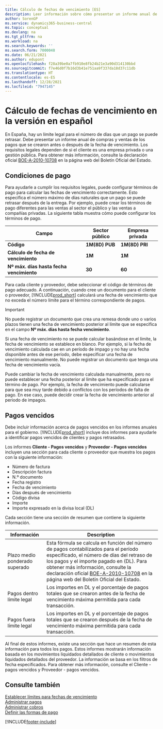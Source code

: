 ```yaml
---
title: Cálculo de fechas de vencimiento [ES]
description: Leer información sobre cómo presentar un informe anual de compras y ventas de los pagos que se crearon antes o después de la fecha de vencimiento.
author: SorenGP
ms.service: dynamics365-business-central
ms.topic: conceptual
ms.devlang: na
ms.tgt_pltfrm: na
ms.workload: na
ms.search.keywords: ''
ms.search.form: 7000048
ms.date: 06/21/2021
ms.author: edupont
ms.openlocfilehash: f28a39be0a7fb910e8fb24b21e3a90d314130bbd
ms.sourcegitcommit: f7e46d0f7b16d3b41e751aa9f337da18d37c11db
ms.translationtype: HT
ms.contentlocale: es-ES
ms.lasthandoff: 12/28/2021
ms.locfileid: "7947145"
---
```

# <a name="calculating-due-dates-in-the-spanish-version"></a>Cálculo de fechas de vencimiento en la versión en español
En España, hay un límite legal para el número de días que un pago se puede retrasar. Debe presentar un informe anual de compras y ventas de los pagos que se crearon antes o después de la fecha de vencimiento. Los requisitos legales dependen de si el cliente es una empresa privada o una gestión pública. Para obtener más información, consulte la declaración oficial [BOE-A-2010-10708](https://go.microsoft.com/fwlink/?LinkId=224630) en la página web del Boletín Oficial del Estado.  

## <a name="payment-terms"></a>Condiciones de pago  
Para ayudarle a cumplir los requisitos legales, puede configurar términos de pago para calcular las fechas de vencimiento correctamente. Esto especifica el número máximo de días naturales que un pago se puede retrasar después de la entrega. Por ejemplo, puede crear los términos de pago diferentes para las ventas al sector el público y las ventas a compañías privadas. La siguiente tabla muestra cómo puede configurar los términos de pago.  

|Campo|Sector público|Empresa privada|  
|---------------------------------|-------------------|---------------------|  
|**Código**|**1M(8D) PUB**|**1M(8D) PRI**|  
|**Cálculo de fecha de vencimiento**|**1M**|**1M**|  
|**Nº máx. días hasta fecha vencimiento**|**30**|**60**|  

 Para cada cliente y proveedor, debe seleccionar el código de términos de pago adecuado. A continuación, cuando cree un documento para el cliente o proveedor, [!INCLUDE[prod_short](../../includes/prod_short.md)] calculará una fecha de vencimiento que no exceda el número límite para el término correspondiente de pagos.  

> [!IMPORTANT]  
>  No puede registrar un documento que crea una remesa donde uno o varios plazos tienen una fecha de vencimiento posterior al límite que se especifica en el campo **Nº máx. días hasta fecha vencimiento**.  

 Si una fecha de vencimiento no se puede calcular basándose en el límite, la fecha de vencimiento se establece en blanco. Por ejemplo, si la fecha de vencimiento calculada cae en un período de impago y no hay una fecha disponible antes de ese período, debe especificar una fecha de vencimiento manualmente. No puede registrar un documento que tenga una fecha de vencimiento vacía.  

 Puede cambiar la fecha de vencimiento calculada manualmente, pero no puede establecer una fecha posterior al límite que ha especificado para el término de pago. Por ejemplo, la fecha de vencimiento puede calcularse para que sea muy tarde debido a conflictos con los períodos de falta de pago. En ese caso, puede decidir crear la fecha de vencimiento anterior al periodo de impagos.  

## <a name="overdue-payments"></a>Pagos vencidos  
 Debe incluir información acerca de pagos vencidos en los informes anuales para el gobierno. [!INCLUDE[prod_short](../../includes/prod_short.md)] incluye dos informes para ayudarle a identificar pagos vencidos de clientes y pagos retrasados.  

 Los informes **Cliente - Pagos vencidos** y **Proveedor - Pagos vencidos** incluyen una sección para cada cliente o proveedor que muestra los pagos con la siguiente información:  

- Número de factura  
- Descripción factura  
- N.º documento  
- Fecha registro  
- Fecha de vencimiento  
- Días después de vencimiento  
- Código divisa  
- Importe  
- Importe expresado en la divisa local (DL)  

Cada sección tiene una sección de resumen que contiene la siguiente información.  

|Información|Description|  
|-----------------|---------------------------------------|  
|Plazo medio ponderado superado|Esta fórmula se calcula en función del número de pagos contabilizados para el período especificado, el número de días del retraso de los pagos y el importe pagado en (DL). Para obtener más información, consulte la declaración oficial [BOE-A-2010-10708](https://go.microsoft.com/fwlink/?LinkId=224630) en la página web del Boletín Oficial del Estado.|  
|Pagos dentro límite legal|Los importes en DL y el porcentaje de pagos totales que se crearon antes de la fecha de vencimiento máxima permitida para cada transacción.|  
|Pagos fuera límite legal|Los importes en DL y el porcentaje de pagos totales que se crearon después de la fecha de vencimiento máxima permitida para cada transacción.|  

 Al final de estos informes, existe una sección que hace un resumen de esta información para todos los pagos. Estos informes mostrarán información basada en los movimientos liquidados detallados de cliente o movimientos liquidados detallados del proveedor. La información se basa en los filtros de fecha especificados. Para obtener más información, consulte el Cliente - pagos vencidos y Proveedor - pagos vencidos.  

## <a name="see-also"></a>Consulte también  
 [Establecer límites para fechas de vencimiento](how-to-set-limits-for-due-dates.md)   
[Administrar pagos](../../payables-manage-payables.md)  
[Administrar cobros](../../receivables-manage-receivables.md)  
 [Definir las formas de pago](../../finance-payment-methods.md)


[!INCLUDE[footer-include](../../includes/footer-banner.md)]